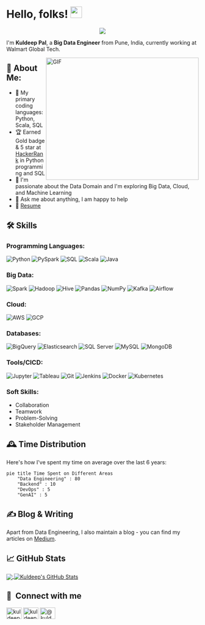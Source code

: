 # Hello, folks! <img src="https://raw.githubusercontent.com/MartinHeinz/MartinHeinz/master/wave.gif" width="30px" height="30px">

<div align="center">
  
![](https://visitor-badge.glitch.me/badge?page_id=kuldeep27396.kuldeep27396)

</div>

I'm **Kuldeep Pal**, a **Big Data Engineer** from Pune, India, currently working at Walmart Global Tech. 

<img align="right" alt="GIF" src="https://github.com/abhisheknaiidu/abhisheknaiidu/blob/master/code.gif?raw=true" width="400" height="320" />

## 🧐 About Me:

- 🔭 My primary coding languages: Python, Scala, SQL
- 🏆 Earned Gold badge & 5 star at [HackerRank](https://www.hackerrank.com/kuldeep27396) in Python programming and SQL
- 🌱 I'm passionate about the Data Domain and I'm exploring Big Data, Cloud, and Machine Learning
- 💬 Ask me about anything, I am happy to help
- 📝 [Resume](#)

## 🛠️ Skills

### Programming Languages:
![Python](https://img.shields.io/badge/-Python-3776AB?style=flat-square&logo=Python&logoColor=white)
![PySpark](https://img.shields.io/badge/-PySpark-E25A1C?style=flat-square&logo=Apache-Spark&logoColor=white)
![SQL](https://img.shields.io/badge/-SQL-4479A1?style=flat-square&logo=MySQL&logoColor=white)
![Scala](https://img.shields.io/badge/-Scala-DC322F?style=flat-square&logo=Scala&logoColor=white)
![Java](https://img.shields.io/badge/-Java-007396?style=flat-square&logo=Java&logoColor=white)

### Big Data:
![Spark](https://img.shields.io/badge/-Spark-E25A1C?style=flat-square&logo=Apache-Spark&logoColor=white)
![Hadoop](https://img.shields.io/badge/-Hadoop-66CCFF?style=flat-square&logo=Apache-Hadoop&logoColor=black)
![Hive](https://img.shields.io/badge/-Hive-FDEE21?style=flat-square&logo=Apache-Hive&logoColor=black)
![Pandas](https://img.shields.io/badge/-Pandas-150458?style=flat-square&logo=Pandas&logoColor=white)
![NumPy](https://img.shields.io/badge/-NumPy-013243?style=flat-square&logo=NumPy&logoColor=white)
![Kafka](https://img.shields.io/badge/-Kafka-231F20?style=flat-square&logo=Apache-Kafka&logoColor=white)
![Airflow](https://img.shields.io/badge/-Airflow-017CEE?style=flat-square&logo=Apache-Airflow&logoColor=white)

### Cloud:
![AWS](https://img.shields.io/badge/-AWS-232F3E?style=flat-square&logo=Amazon-AWS&logoColor=white)
![GCP](https://img.shields.io/badge/-GCP-4285F4?style=flat-square&logo=Google-Cloud&logoColor=white)

### Databases:
![BigQuery](https://img.shields.io/badge/-BigQuery-4285F4?style=flat-square&logo=Google-Cloud&logoColor=white)
![Elasticsearch](https://img.shields.io/badge/-Elasticsearch-005571?style=flat-square&logo=Elasticsearch&logoColor=white)
![SQL Server](https://img.shields.io/badge/-SQL%20Server-CC2927?style=flat-square&logo=Microsoft-SQL-Server&logoColor=white)
![MySQL](https://img.shields.io/badge/-MySQL-4479A1?style=flat-square&logo=MySQL&logoColor=white)
![MongoDB](https://img.shields.io/badge/-MongoDB-47A248?style=flat-square&logo=MongoDB&logoColor=white)

### Tools/CICD:
![Jupyter](https://img.shields.io/badge/-Jupyter-F37626?style=flat-square&logo=Jupyter&logoColor=white)
![Tableau](https://img.shields.io/badge/-Tableau-E97627?style=flat-square&logo=Tableau&logoColor=white)
![Git](https://img.shields.io/badge/-Git-F05032?style=flat-square&logo=Git&logoColor=white)
![Jenkins](https://img.shields.io/badge/-Jenkins-D24939?style=flat-square&logo=Jenkins&logoColor=white)
![Docker](https://img.shields.io/badge/-Docker-2496ED?style=flat-square&logo=Docker&logoColor=white)
![Kubernetes](https://img.shields.io/badge/-Kubernetes-326CE5?style=flat-square&logo=Kubernetes&logoColor=white)

### Soft Skills:
- Collaboration
- Teamwork
- Problem-Solving
- Stakeholder Management

## 🕰️ Time Distribution

Here's how I've spent my time on average over the last 6 years:

```mermaid
pie title Time Spent on Different Areas
    "Data Engineering" : 80
    "Backend" : 10
    "DevOps" : 5
    "GenAI" : 5
```

## ✍️ Blog & Writing

Apart from Data Engineering, I also maintain a blog - you can find my articles on [Medium](https://medium.com/@kuldeep27396).

## &#x1f4c8; GitHub Stats

<a href="https://github.com/kuldeep27396/kuldeep27396">
  <img align="center" src="https://github-readme-stats.vercel.app/api/top-langs/?username=kuldeep27396&hide=html&title_color=ffffff&text_color=c9cacc&icon_color=2bbc8a&bg_color=1d1f21&langs_count=10&layout=compact" />
</a>
<a href="https://github.com/kuldeep27396/kuldeep27396">
  <img align="center" src="https://github-readme-stats.vercel.app/api?username=kuldeep27396&show_icons=true&line_height=27&count_private=true&title_color=ffffff&text_color=c9cacc&icon_color=2bbc8a&bg_color=1d1f21" alt="Kuldeep's GitHub Stats" />
</a>

## 🔗 &nbsp;**Connect with me**
<p align="left">
<a href="https://twitter.com/kuldeep27396" target="blank"><img align="center" src="https://raw.githubusercontent.com/rahuldkjain/github-profile-readme-generator/master/src/images/icons/Social/twitter.svg" alt="kuldeep27396" height="30" width="40" /></a>
<a href="https://linkedin.com/in/kuldeep27396" target="blank"><img align="center" src="https://raw.githubusercontent.com/rahuldkjain/github-profile-readme-generator/master/src/images/icons/Social/linked-in-alt.svg" alt="kuldeep27396" height="30" width="40" /></a>
<a href="https://medium.com/@kuldeep27396" target="blank"><img align="center" src="https://raw.githubusercontent.com/rahuldkjain/github-profile-readme-generator/master/src/images/icons/Social/medium.svg" alt="@kuldeep27396" height="30" width="40" /></a>
</p>

<!-- Links to your social media accounts -->

[1]: https://twitter.com/kuldeep27396
[2]: https://github.com/kuldeep27396
[3]: https://www.linkedin.com/in/kuldeep27396
